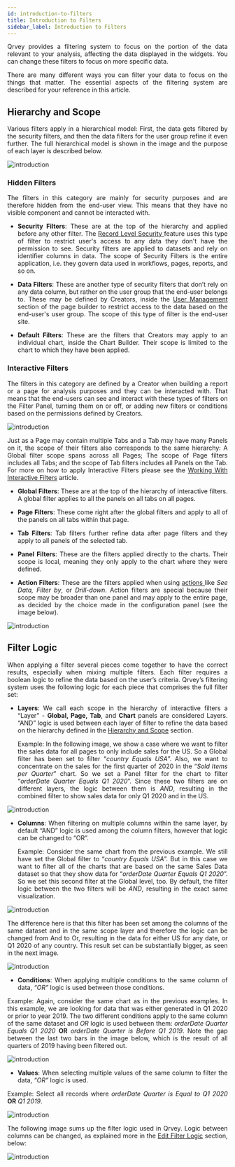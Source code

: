 ```yaml
---
id: introduction-to-filters
title: Introduction to Filters
sidebar_label: Introduction to Filters
---
```


<div style="text-align: justify">

Qrvey provides a filtering system to focus on the portion of the data relevant to your analysis, affecting the data displayed in the widgets. You can change these filters to focus on more specific data.

There are many different ways you can filter your data to focus on the things that matter. The essential aspects of the filtering system are described for your reference in this article.

## Hierarchy and Scope
Various filters apply in a hierarchical model: First, the data gets filtered by the security filters, and then the data filters for the user group refine it even further. The full hierarchical model is shown in the image and the purpose of each layer is described below.

![introduction](https://s3.amazonaws.com/cdn.qrvey.com/documentation_assets/ui-docs/filters/introduction/1intro.png#thumbnail-60)


### Hidden Filters
The filters in this category are mainly for security purposes and are therefore hidden from the end-user view. This means that they have no visible component and cannot be interacted with.

* **Security Filters**: These are at the top of the hierarchy and applied before any other filter. The <a href="/docs/admin/record-level-security/" target="_blank"> Record Level Security </a> feature uses this type of filter to restrict user's access to any data they don't have the permission to see. Security filters are applied to datasets and rely on identifier columns in data. 
The scope of Security Filters is the entire application, i.e. they govern data used in workflows, pages, reports, and so on.

* **Data Filters**: These are another type of security filters that don’t rely on any data column, but rather on the user group that the end-user belongs to. These may be defined by Creators, inside the <a href="/docs/ui-docs/builders/user-management/" target="_blank">User Management </a> section of the page builder to restrict access to the data based on the end-user's user group. 
The scope of this type of filter is the end-user site.

* **Default Filters**: These are the filters that Creators may apply to an individual chart, inside the Chart Builder. Their scope is limited to the chart to which they have been applied.

### Interactive Filters
The filters in this category are defined by a Creator when building a report or a page for analysis purposes and they can be interacted with. That means that the end-users can see and interact with these types of filters on the Filter Panel, turning them on or off, or adding new filters or conditions based on the permissions defined by Creators.

![introduction](https://s3.amazonaws.com/cdn.qrvey.com/documentation_assets/ui-docs/filters/introduction/interactive.png#thumbnail-60)


Just as a Page may contain multiple Tabs and a Tab may have many Panels on it, the scope of their filters also corresponds to the same hierarchy: A Global filter scope spans across all Pages; The scope of Page filters includes all Tabs; and the scope of Tab filters includes all Panels on the Tab. For more on how to apply Interactive Filters please see the <a href="/docs/ui-docs/filtering-data/working-with-filters">Working With Interactive Filters</a> article.

* **Global Filters**: These are at the top of the hierarchy of interactive filters. A global filter applies to all the panels on all tabs on all pages.

* **Page Filters**: These come right after the global filters and apply to all of the panels on all tabs within that page.

* **Tab Filters**: Tab filters further refine data after page filters and they apply to all panels of the selected tab. 

* **Panel Filters**: These are the filters applied directly to the charts. Their scope is local, meaning they only apply to the chart where they were defined.

* **Action Filters**: These are the filters applied when using <a href="/docs/ui-docs/builders/pages_actions/" target="_blank"> actions </a> like *See Data, Filter by*, or *Drill-down*.
Action filters are special because their scope may be broader than one panel and may apply to the entire page, as decided by the choice made in the configuration panel (see the image below).

![introduction](https://s3.amazonaws.com/cdn.qrvey.com/documentation_assets/ui-docs/filters/introduction/2_intro.png#thumbnail-40)

## Filter Logic
When applying a filter several pieces come together to have the correct results, especially when mixing multiple filters. Each filter requires a boolean logic to refine the data based on the user’s criteria. Qrvey’s filtering system uses the following logic for each piece that comprises the full filter set:

* **Layers**: We call each scope in the hierarchy of interactive filters a “Layer” - **Global, Page, Tab**, and **Chart** panels are considered Layers.
“AND” logic is used between each layer of filter to refine the data based on the hierarchy defined in the <a href="#hierarchy-and-scope">Hierarchy and Scope</a> section. 

    Example: In the following image, we show a case where we want to filter the sales data for all pages to only include sales for the US. So a Global filter has been set to filter “*country Equals USA*”.
Also, we want to concentrate on the sales for the first quarter of 2020 in the “*Sold Items per Quarter*” chart. So we set a Panel filter for the chart to filter “*orderDate Quarter Equals Q1 2020*”. 
Since these two filters are on different layers, the logic between them is *AND*, resulting in the combined filter to show sales data for only Q1 2020 and in the US.


![introduction](https://s3.amazonaws.com/cdn.qrvey.com/documentation_assets/ui-docs/filters/introduction/intro3.png#thumbnail-40)


* **Columns**: When filtering on multiple columns within the same layer, by default “AND” logic is used among the column filters, however that logic can be changed to “OR”.

    Example: Consider the same chart from the previous example. We still have set the Global filter to “*country Equals USA*”. But in this case we want to filter all of the charts that are based on the same Sales Data dataset so that they show data for “*orderDate Quarter Equals Q1 2020*”. So we set this second filter at the Global level, too. By default, the filter logic between the two filters will be *AND*, resulting in the exact same visualization.


![introduction](https://s3.amazonaws.com/cdn.qrvey.com/documentation_assets/ui-docs/filters/introduction/intro4.png#thumbnail)


 The difference here is that this filter has been set among the columns of the same dataset and in the same scope layer and therefore the logic can be changed from And to Or, resulting in the data for either US for any date, or Q1 2020 of any country. This result set can be substantially bigger, as seen in the next image.

![introduction](https://s3.amazonaws.com/cdn.qrvey.com/documentation_assets/ui-docs/filters/introduction/intro5.png#thumbnail)

* **Conditions**: When applying multiple conditions to the same column of data, *“OR”* logic is used between those conditions.

Example: Again, consider the same chart as in the previous examples. In this example, we are looking for data that was either generated in Q1 2020 or prior to year 2019. The two different  conditions apply to the same column of the same dataset and *OR* logic is used between them:
*orderDate Quarter Equals Q1 2020* **OR** *orderDate Quarter is Before Q1 2019*.
Note the gap between the last two bars in the image below, which is the result of all quarters of 2019 having been filtered out.

![introduction](https://s3.amazonaws.com/cdn.qrvey.com/documentation_assets/ui-docs/filters/introduction/intro6.png#thumbnail)



* **Values**: When selecting multiple values of the same column to filter the data, *“OR”* logic is used.  

Example: Select all records where *orderDate Quarter is Equal to Q1 2020* **OR** *Q1 2019*.

![introduction](https://s3.amazonaws.com/cdn.qrvey.com/documentation_assets/ui-docs/filters/introduction/intro7.png#thumbnail) 

The following image sums up the filter logic used in Qrvey. Logic between columns can be changed, as explained more in the <a href="#edit-filter-logic">Edit Filter Logic</a> section, below:

![introduction](https://s3.amazonaws.com/cdn.qrvey.com/documentation_assets/ui-docs/filters/introduction/7intro.png#thumbnail)






